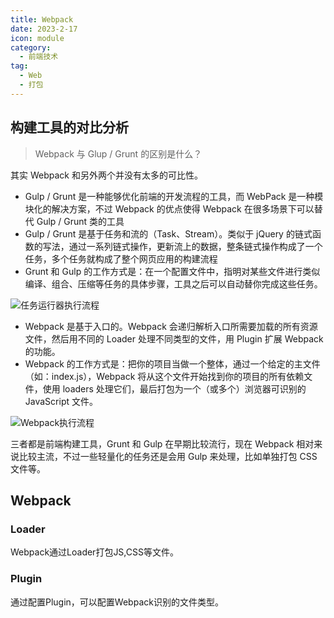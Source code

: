 ```yaml
---
title: Webpack
date: 2023-2-17
icon: module
category:
  - 前端技术
tag:
  - Web
  - 打包
---
```




## 构建工具的对比分析

> Webpack 与 Glup / Grunt 的区别是什么？

其实 Webpack 和另外两个并没有太多的可比性。

- Gulp / Grunt 是一种能够优化前端的开发流程的工具，而 WebPack 是一种模块化的解决方案，不过 Webpack 的优点使得 Webpack 在很多场景下可以替代 Gulp / Grunt 类的工具
- Gulp / Grunt 是基于任务和流的（Task、Stream）。类似于 jQuery 的链式函数的写法，通过一系列链式操作，更新流上的数据，整条链式操作构成了一个任务，多个任务就构成了整个网页应用的构建流程
- Grunt 和 Gulp 的工作方式是：在一个配置文件中，指明对某些文件进行类似编译、组合、压缩等任务的具体步骤，工具之后可以自动替你完成这些任务。

![任务运行器执行流程](https://etheral.oss-cn-shanghai.aliyuncs.com/images/task-runner-workflow.54d6c3f3.jpg)

- Webpack 是基于入口的。Webpack 会递归解析入口所需要加载的所有资源文件，然后用不同的 Loader 处理不同类型的文件，用 Plugin 扩展 Webpack 的功能。
- Webpack 的工作方式是：把你的项目当做一个整体，通过一个给定的主文件（如：index.js），Webpack 将从这个文件开始找到你的项目的所有依赖文件，使用 loaders 处理它们，最后打包为一个（或多个）浏览器可识别的 JavaScript 文件。

![Webpack执行流程](https://etheral.oss-cn-shanghai.aliyuncs.com/images/webpack-workflow.fdd51401.jpg)

三者都是前端构建工具，Grunt 和 Gulp 在早期比较流行，现在 Webpack 相对来说比较主流，不过一些轻量化的任务还是会用 Gulp 来处理，比如单独打包 CSS 文件等。

## Webpack

### Loader

Webpack通过Loader打包JS,CSS等文件。

### Plugin

通过配置Plugin，可以配置Webpack识别的文件类型。